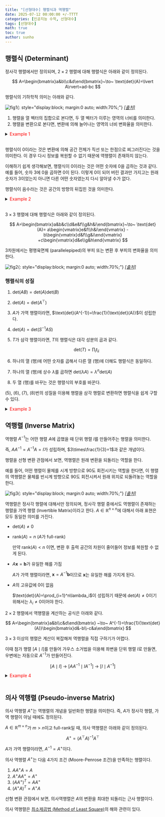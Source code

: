 ```yaml
---
title: "[선형대수] 행렬식과 역행렬"
date: 2025-07-12 00:00:00 +/-TTTT
categories: [인공지능 수학, 선형대수]
tags: [선형대수]
math: true
toc: true
author: sunho
---
```


## 행렬식 (Determinant)

정사각 행렬에서만 정의되며, $2\times2$ 행렬에 대해 행렬식은 아래와 같이 정의된다.

$$
A=\begin{bmatrix}a&b\\c&d\end{bmatrix}~\to~
\text{det}(A)=\lvert A\rvert=ad-bc
$$

행렬식의 기하학적 의미는 아래와 같다.

![fig1](mlm/12-1.png){: style="display:block; margin:0 auto; width:70%;"}
_[[출처]](https://m.blog.naver.com/lagrange0115/222087882248)_

1. 행렬을 열 벡터의 집합으로 본다면, 두 열 벡터가 이루는 영역의 너비를 의미한다.
2. 행렬을 변환으로 본다면, 변환에 의해 늘어나는 영역의 너비 변화율을 의미한다.

<details>
<summary><font color='#FF0000'>Example 1</font></summary>
<div markdown="1">

$$
A=\begin{bmatrix}3&0\\0&2\end{bmatrix}
$$

---

$(1,0)$과 $(0,1)$이 이루는 정사각형 영역의 너비는 1이다.

변환 후 각 벡터는 $(3,0)$와 $(0,2)$가 되고, 이 벡터들이 이루는 평행사변형 영역의 너비는 6이다.

너비 변화율은 6이고, 이는 $\text{det}(A)$와 일치한다.

$$
\text{det}(A)=6-0=6
$$

---

</div>
</details>
<br>

행렬식이 0이라는 것은 변환에 의해 공간 전체가 직선 또는 한점으로 찌그러진다는 것을 의미한다. 이 경우 다시 정보를 복원할 수 없기 때문에 역행렬이 존재하지 않는다.

이해하기 쉽게 생각해보면, 행렬식이 0이라는 것은 어떤 숫자에 0을 곱하는 것과 같다.
예를 들어, 숫자 3에 0을 곱하면 0이 된다. 이렇게 0이 되어 버린 결과만 가지고는 원래 숫자가 3이었는지 아니면 다른 어떤 숫자였는지 다시 알아낼 수가 없다.

행렬식이 음수라는 것은 공간의 방향의 뒤집힌 것을 의미한다.

<details>
<summary><font color='#FF0000'>Example 2</font></summary>
<div markdown="1">

$$
A=\begin{bmatrix}2&4\\2&4\end{bmatrix}
~,~
\mathbf{x}_1=\begin{bmatrix}1\\1\end{bmatrix}
,\mathbf{x}_2=\begin{bmatrix}2\\4\end{bmatrix}
$$

---

행렬 $A$의 행렬식은 $0$이다.

$\mathbf{x}_1$과 $\mathbf{x}_2$는 선형 독립이므로, 두 벡터가 span하는 공간은 2차원 평면이다.

$$
\text{span}(\begin{bmatrix}1\\1\end{bmatrix},\begin{bmatrix}2\\4\end{bmatrix})=\mathbb{R}^2
$$

하지만 변환 후의 $\mathbf{x}_1$과 $\mathbf{x}_2$는 서로 같은 벡터로, 직선을 span하는 것을 확인할 수 있다.

$$
AX=\begin{bmatrix}2&4\\2&4\end{bmatrix}
\begin{bmatrix}1&2\\1&4\end{bmatrix}
=\begin{bmatrix}6&20\\6&20\end{bmatrix}
$$

$$
\text{span}(\begin{bmatrix}6\\6\end{bmatrix},\begin{bmatrix}20\\20\end{bmatrix})=\mathbb{R}^1
$$

즉, 행렬식이 $0$인 행렬에 의해 변환된 공간은 차원이 줄어드는 것을 확인할 수 있다.

---

</div>
</details>
<br>

$3\times3$ 행렬에 대해 행렬식은 아래와 같이 정의된다.

$$
A=\begin{bmatrix}a&b&c\\d&e&f\\g&h&i\end{bmatrix}~\to~
\text{det}(A)=
a\begin{vmatrix}e&f\\h&i\end{vmatrix}
-b\begin{vmatrix}d&f\\g&i\end{vmatrix}
+c\begin{vmatrix}d&e\\g&h\end{vmatrix}
$$

3차원에서는 평행육면체 (parallelepiped)의 부피 또는 변환 후 부피의 변화율을 의미한다.

![fig2](mlm/12-2.png){: style="display:block; margin:0 auto; width:70%;"}
_[[출처]](https://taesan5435.tistory.com/entry/%ED%96%89%EB%A0%AC%EC%8B%9DDeterminant-%EC%97%AC%EC%9D%B8%EC%9E%90cofactor-%EC%99%B8%EC%A0%81Cross-product)_

### 행렬식의 성질

1. $\text{det}(AB)=\text{det}(A)\text{det}(B)$
2. $\text{det}(A)=\text{det}(A^\top)$
3. $A$가 가역 행렬이라면, $\text{det}(A^{-1})=\frac{1}{\text{det}(A)}$이 성립한다.
4. $\text{det}(A)=\text{det}(S^{-1}AS)$
5. $T$가 삼각 행렬이라면, $T$의 행렬식은 대각 성분의 곱과 같다.

    $$\text{det}(T)=\prod_i t_{ii}$$
6. 하나의 열 (행)에 어떤 숫자를 곱해서 다른 열 (행)에 더해도 행렬식은 동일하다.
8. 하나의 열 (행)에 상수 $\lambda$를 곱하면 $\text{det}(\lambda A)=\lambda^n\text{det}(A)$
9. 두 열 (행)를 바꾸는 것은 행렬식의 부호를 바꾼다.

(5), (6), (7), (8)번의 성질을 이용해 행렬을 삼각 행렬로 변환하면 행렬식을 쉽게 구할 수 있다.

<details>
<summary><font color='red'>Example 3</font></summary>
<div markdown="1">
  
$$
A=\begin{bmatrix}1&2\\3&4\end{bmatrix}
$$

---

**1. Gauss Elimination 수행**

(6)번 성질에 의해 가우스 소거법을 사용해도 행렬식에는 변화가 없다.

$$
A=\begin{bmatrix}1&2\\0&-2\end{bmatrix}
$$

**2. 삼각행렬에서의 행렬식 계산**

정리한 행렬은 삼각 행렬 형태로, (5)번 성질을 사용해서 쉽게 행렬식을 계산할 수 있다.

$$\text{det}(A)=1\times(-2)=-2$$

---

</div>
</details>


## 역행렬 (Inverse Matrix)

역행렬 $A^{-1}$는 어떤 행렬 $A$에 곱했을 때 단위 행렬 $I$를 만들어주는 행렬을 의미한다.

즉, $AA^{-1}=A^{-1}A=I$가 성립하며, $3\times\frac{1}{3}=1$과 같은 개념이다.

행렬을 선형 변환 관점에서 보면, 역행렬은 원래 변환을 되돌리는 역할을 한다.

예를 들어, 어떤 행렬이 물체를 시계 방향으로 90도 회전시키는 역할을 한다면, 이 행렬의 역행렬은 물체를 반시계 방향으로 90도 회전시켜서 원래 위치로 되돌려놓는 역할을 한다.

![fig3](mlm/10-3.png){: style="display:block; margin:0 auto; width:70%;"}
_[[출처]](https://www.3blue1brown.com/lessons/inverse-matrices)_

역행렬은 정사각 행렬에 대해서만 정의되며, 정사각 행렬 중에서도 역행렬이 존재하는 행렬을 가역 행렬 (Invertible Matrix)이라고 한다.
$A\in\mathbb{R}^{n\times n}$에 대해서 아래 표현은 모두 동일한 의미를 가진다.

- $\text{det}(A)\neq0$
- $\text{rank}(A)=n$ ($A$가 full-rank)

    만약 $\text{rank}(A)<n$ 이면, 변환 후 출력 공간의 차원이 줄어들어 정보를 복원할 수 없게 된다.

- $A\mathbf{x}=\mathbf{b}$가 유일한 해를 가짐

    $A$가 가역 행렬이라면, $\mathbf{x}=A^{-1}\mathbf{b}$이므로 $\mathbf{x}$는 유일한 해를 가지게 된다.

- $A$의 고유값에 0이 없음

    $\text{det}(A)=\prod_{i=1}^n\lambda_i$이 성립하기 때문에 $\text{det}(A)\neq0$이기 위해서는 $\lambda_i\neq0$이어야 한다.

$2\times2$ 행렬에서 역행렬을 계산하는 공식은 아래와 같다.

$$
A=\begin{bmatrix}a&b\\c&d\end{bmatrix}
~\to~
A^{-1}=\frac{1}{\text{det}(A)}\begin{bmatrix}d&-b\\-c&a\end{bmatrix}
$$

$3\times3$ 이상의 행렬은 계산이 복잡해져 역행렬을 직접 구하기가 어렵다.

이때 첨가 행렬 $\left[A\mid I\right]$를 만들어 가우스 소거법을 이용해 좌변을 단위 행렬 $I$로 만들면, 우변에는 자동으로 $A^{-1}$가 만들어진다.

$$
\left[A\mid I\right]~\to~\left[AA^{-1}\mid IA^{-1}\right]
~\to~\left[I\mid A^{-1}\right]
$$

<details>
<summary><font color='#FF0000'>Example 4</font></summary>
<div markdown="1">

$$
A=\begin{bmatrix}1&0&1&0\\0&1&1&0\\1&1&0&1\\1&1&1&0\end{bmatrix}
$$

---

첨가 행렬 $[A\mid I]$를 만든다.

$$
[A\mid I]=
\begin{bmatrix}\begin{array}{cccc|cccc}
1&0&1&0&1&0&0&0\\0&1&1&0&0&1&0&0\\1&1&0&1&0&0&1&0\\1&1&1&0&0&0&0&1
\end{array}\end{bmatrix}
$$

가우스 소거법을 이용해 좌변을 $I$로 만든다.

$$
[A\mid I]~\to~
\begin{bmatrix}\begin{array}{cccc|cccc}
1&0&1&0&1&0&0&0\\0&1&1&0&0&1&0&0\\0&1&-1&1&-1&0&1&0\\0&1&0&0&-1&0&0&1
\end{array}\end{bmatrix}
~\to~
\begin{bmatrix}\begin{array}{cccc|cccc}
1&0&1&0&1&0&0&0\\0&1&1&0&0&1&0&0\\0&0&-2&1&-1&-1&1&0\\0&0&-1&0&-1&-1&0&1
\end{array}\end{bmatrix}
$$

$$
~\to~
\begin{bmatrix}\begin{array}{cccc|cccc}
1&0&1&0&1&0&0&0\\0&1&1&0&0&1&0&0\\0&0&-1&0&-1&-1&0&1\\0&0&-2&1&-1&-1&1&0
\end{array}\end{bmatrix}
~\to~
\begin{bmatrix}\begin{array}{cccc|cccc}
1&0&1&0&1&0&0&0\\0&1&1&0&0&1&0&0\\0&0&-1&0&-1&-1&0&1\\0&0&0&1&1&1&1&-2
\end{array}\end{bmatrix}
$$

$$
~\to~
\begin{bmatrix}\begin{array}{cccc|cccc}
1&0&1&0&1&0&0&0\\0&1&1&0&0&1&0&0\\0&0&1&0&1&1&0&-1\\0&0&0&1&1&1&1&-2
\end{array}\end{bmatrix}
~\to~
\begin{bmatrix}\begin{array}{cccc|cccc}
1&0&0&0&0&-1&0&1\\0&1&0&0&-1&0&0&1\\0&0&1&0&1&1&0&-1\\0&0&0&1&1&1&1&-2
\end{array}\end{bmatrix}
$$

좌변이 $I$가 되었으므로, 우변은 자연스럽게 $A^{-1}$가 된다.

$$
A^{-1}=\begin{bmatrix}0&-1&0&1\\-1&0&0&1\\1&1&0&-1\\1&1&1&-2\end{bmatrix}
$$

---

</div>
</details>
<br>

## 의사 역행렬 (Pseudo-inverse Matrix)

의사 역행렬 $A^{+}$는 역행렬의 개념을 일반화한 행렬을 의미한다.
즉, $A$가 정사각 행렬, 가역 행렬이 아닐 때에도 정의된다.

$A\in\mathbb{R}^{m\times n}$가 $m>n$이고 full-rank일 때, 의사 역행렬은 아래와 같이 정의된다.

$$
A^{+}=(A^\top A)^{-1}A^\top
$$

$A$가 가역 행렬이라면, $A^{-1}=A^{+}$이다.

의사 역행렬 $A^{+}$는 다음 4가지 조건 (Moore-Penrose 조건)을 만족하는 행렬이다.

1. $AA^{+}A = A$
2. $A^{+}AA^{+} = A^{+}$
3. $(AA^{+})^T = AA^{+}$
4. $(A^{+}A)^T = A^{+}A$

선형 변환 관점에서 보면, 의사역행렬은 $A$의 변환을 최대한 되돌리는 근사 행렬이다.

의사 역행렬은 [최소제곱법 (Method of Least Square)](https://suniverse77.github.io/posts/Least-Square/)의 해와 관련이 있다.
